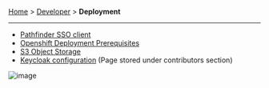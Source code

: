 [Home](.) > [Developer](Developer) > **Deployment**
***

* [Pathfinder SSO client](Pathfinder-SSO-client)
* [Openshift Deployment Prerequisites](Openshift-Deployment-Prerequisites)
* [S3 Object Storage](S3-Object-Storage)
* [Keycloak configuration](Keycloak-configuration) (Page stored under contributors section)

![image](https://user-images.githubusercontent.com/87393930/236027850-e5d681fc-126a-47d5-b6d4-286a4c6991c6.png)
